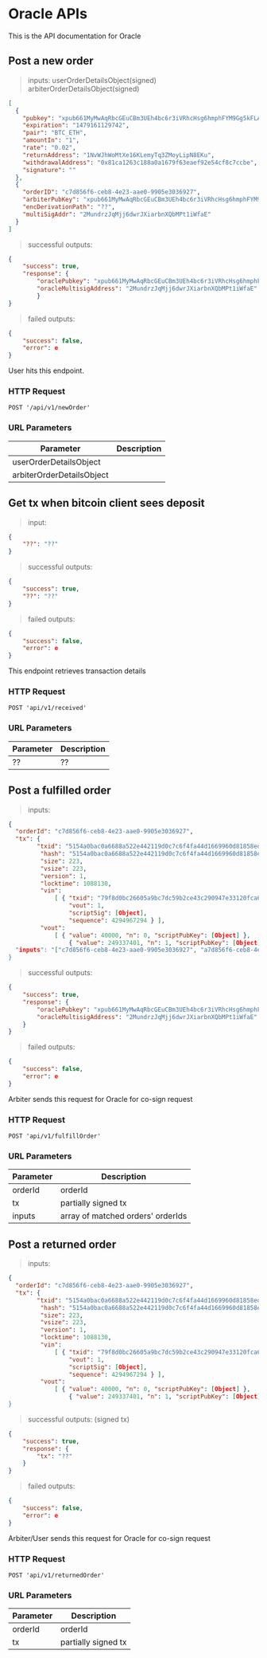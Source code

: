 
# Oracle APIs

This is the API documentation for Oracle

## Post a new order

> inputs: userOrderDetailsObject(signed)
            arbiterOrderDetailsObject(signed)

```json
[
  {
    "pubkey": "xpub661MyMwAqRbcGEuCBm3UEh4bc6r3iVRhcHsg6hmphFYM9Gg5kFLAZSMCjVpWWDug6hjU1MMs2ZZr6xuN6eUXc88FixnQXm5y7bgJCi3vTzp",
    "expiration": "1479161129742",
    "pair": "BTC_ETH",
    "amountIn": "1",
    "rate": "0.02",
    "returnAddress": "1NvWJhWoMtXe16KLemyTq3ZMoyLipN8EKu",
    "withdrawalAddress": "0x81ca1263c188a0a1679f63eaef92e54cf8c7ccbe",
    "signature": ""
  },
  {
    "orderID": "c7d856f6-ceb8-4e23-aae0-9905e3036927",
    "arbiterPubKey": "xpub661MyMwAqRbcGEuCBm3UEh4bc6r3iVRhcHsg6hmphFYM9Gg5kFLAZSMCjVpWWDug6hjU1MMs2ZZr6xuN6eUXc88FixnQXm5y7bgJCi3vTzp",
    "encDerivationPath": "??",
    "multiSigAddr": "2MundrzJqMjj6dwrJXiarbnXQbMPt1iWfaE"
  }
]
```

> successful outputs:

```json
{
    "success": true,
    "response": {
        "oraclePubkey": "xpub661MyMwAqRbcGEuCBm3UEh4bc6r3iVRhcHsg6hmphFYM9Gg5kFLAZSMCjVpWWDug6hjU1MMs2ZZr6xuN6eUXc88FixnQXm5y7bgJCi3vTzp",
        "oracleMultisigAddress": "2MundrzJqMjj6dwrJXiarbnXQbMPt1iWfaE"
        }
}
```

> failed outputs:

```json
{
    "success": false,
    "error": e
}
```

User hits this endpoint.

### HTTP Request

`POST '/api/v1/newOrder'`

### URL Parameters

Parameter | Description
--------- | -----------
userOrderDetailsObject |
arbiterOrderDetailsObject  |






## Get tx when bitcoin client sees deposit

> input:

```json
{
    "??": "??"
}
```

> successful outputs:

```json
{
    "success": true,
    "??": "??"
}
```

> failed outputs:

```json
{
    "success": false,
    "error": e
}
```


This endpoint retrieves transaction details


### HTTP Request

`POST 'api/v1/received'`

### URL Parameters

Parameter | Description
--------- | -----------
?? | ??


## Post a fulfilled order

> inputs:

```json
{
  "orderId": "c7d856f6-ceb8-4e23-aae0-9905e3036927",
  "tx": {
        "txid": "5154a0bac0a6688a522e442119d0c7c6f4fa44d1669960d81858ed76a8a0baad",
         "hash": "5154a0bac0a6688a522e442119d0c7c6f4fa44d1669960d81858ed76a8a0baad",
         "size": 223,
         "vsize": 223,
         "version": 1,
         "locktime": 1088130,
         "vin":
             [ { "txid": "79f8d0bc26605a9bc7dc59b2ce43c290947e33120fca6b3e946588086d26276f",
                 "vout": 1,
                 "scriptSig": [Object],
                 "sequence": 4294967294 } ],
         "vout":
             [ { "value": 40000, "n": 0, "scriptPubKey": [Object] },
                 { "value": 249337401, "n": 1, "scriptPubKey": [Object] } ]",
  "inputs": "["c7d856f6-ceb8-4e23-aae0-9905e3036927", "a7d856f6-ceb8-4e23-aae0-9905e3036927", "b7d856f6-ceb8-4e23-aae0-9905e3036927"]"
}
```

> successful outputs:

```json
{
    "success": true,
    "response": {
        "oraclePubkey": "xpub661MyMwAqRbcGEuCBm3UEh4bc6r3iVRhcHsg6hmphFYM9Gg5kFLAZSMCjVpWWDug6hjU1MMs2ZZr6xuN6eUXc88FixnQXm5y7bgJCi3vTzp",
        "oracleMultisigAddress": "2MundrzJqMjj6dwrJXiarbnXQbMPt1iWfaE"
    }
}
```

> failed outputs:

```json
{
    "success": false,
    "error": e
}
```


Arbiter sends this request for Oracle for co-sign request


### HTTP Request

`POST 'api/v1/fulfillOrder'`

### URL Parameters

Parameter | Description
--------- | -----------
orderId | orderId
tx | partially signed tx
inputs | array of matched orders' orderIds


## Post a returned order

> inputs:

```json
{
  "orderId": "c7d856f6-ceb8-4e23-aae0-9905e3036927",
  "tx": {
        "txid": "5154a0bac0a6688a522e442119d0c7c6f4fa44d1669960d81858ed76a8a0baad",
         "hash": "5154a0bac0a6688a522e442119d0c7c6f4fa44d1669960d81858ed76a8a0baad",
         "size": 223,
         "vsize": 223,
         "version": 1,
         "locktime": 1088130,
         "vin":
             [ { "txid": "79f8d0bc26605a9bc7dc59b2ce43c290947e33120fca6b3e946588086d26276f",
                 "vout": 1,
                 "scriptSig": [Object],
                 "sequence": 4294967294 } ],
         "vout":
             [ { "value": 40000, "n": 0, "scriptPubKey": [Object] },
                 { "value": 249337401, "n": 1, "scriptPubKey": [Object] } ]"
}
```

>successful outputs: (signed tx)

```json
{
    "success": true,
    "response": {
        "tx": "??"
    }
}
```

> failed outputs:

```json
{
    "success": false,
    "error": e
}
```

Arbiter/User sends this request for Oracle for co-sign request


### HTTP Request

`POST 'api/v1/returnedOrder'`

### URL Parameters

Parameter | Description
--------- | -----------
orderId | orderId
tx | partially signed tx
